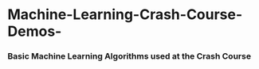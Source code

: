 # Machine-Learning-Crash-Course-Demos-

### Basic Machine Learning Algorithms used at the Crash Course
